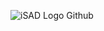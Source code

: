![iSAD Logo Github](https://github.com/sirx2713/First-Time-in-JavaScript/assets/122817303/851fbf13-d18e-48a7-a758-ca8df768e12c)
